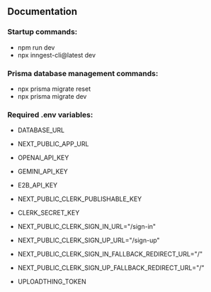 ## Documentation

### Startup commands:

- npm run dev
- npx inngest-cli@latest dev

### Prisma database management commands:
- npx prisma migrate reset
- npx prisma migrate dev

### Required .env variables:

- DATABASE_URL
- NEXT_PUBLIC_APP_URL

- OPENAI_API_KEY
- GEMINI_API_KEY

- E2B_API_KEY

- NEXT_PUBLIC_CLERK_PUBLISHABLE_KEY
- CLERK_SECRET_KEY

- NEXT_PUBLIC_CLERK_SIGN_IN_URL="/sign-in"
- NEXT_PUBLIC_CLERK_SIGN_UP_URL="/sign-up"

- NEXT_PUBLIC_CLERK_SIGN_IN_FALLBACK_REDIRECT_URL="/"
- NEXT_PUBLIC_CLERK_SIGN_UP_FALLBACK_REDIRECT_URL="/"

- UPLOADTHING_TOKEN